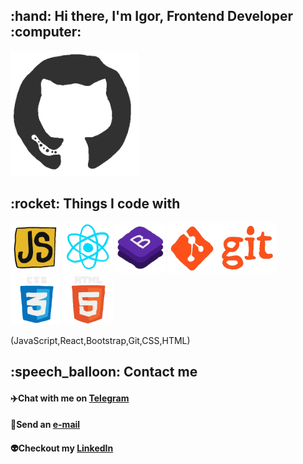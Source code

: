<h2>
  :hand: Hi there, I'm Igor, Frontend Developer :computer:
</h2>
  <img src="https://github.com/pendosik/pendosik/blob/main/Gif/GitHub.gif"       alt="Githubicon" height="200">
<h2>
  :rocket: Things I code with
</h2>
  <p align='left'>
    <img src="https://github.com/pendosik/pendosik/blob/main/Gif/JavaScript.gif" alt="JavaScript" height="80">
    <img src="https://github.com/pendosik/pendosik/blob/main/Gif/React.gif"      alt="React"      height="80">
    <img src="https://github.com/pendosik/pendosik/blob/main/Gif/Bootstrap.gif"  alt="Bootstrap"  height="80">
    <img src="https://github.com/pendosik/pendosik/blob/main/Gif/Git.gif"        alt="Git"        height="80">
    <img src="https://github.com/pendosik/pendosik/blob/main/Gif/CSS.gif"        alt="CSS"        height="80">
    <img src="https://github.com/pendosik/pendosik/blob/main/Gif/HTML.gif"       alt="HTML"       height="80">
  </p>
  (JavaScript,React,Bootstrap,Git,CSS,HTML)
<h2>
  :speech_balloon: Contact me
</h2>

#### :airplane:Chat with me on <a href="https://t.me/pendocik">Telegram</a>

#### :e-mail:Send an           <a href="mailto:pendociik@gmail.com">e-mail</a>

#### :alien:Checkout my        <a href="https://www.linkedin.com/in/igor-domoradov-94a259163/">LinkedIn</a>
